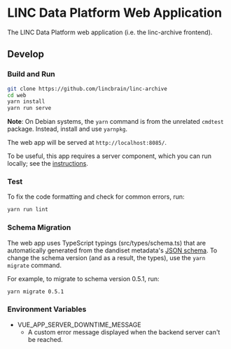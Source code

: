 # LINC Data Platform Web Application
The LINC Data Platform web application (i.e. the linc-archive frontend).

## Develop

### Build and Run

```bash
git clone https://github.com/lincbrain/linc-archive
cd web
yarn install
yarn run serve
```

**Note**: On Debian systems, the `yarn` command is from the unrelated `cmdtest` package.
Instead, install and use `yarnpkg`.

The web app will be served at `http://localhost:8085/`.

To be useful, this app requires a server component, which you can run locally; see the [instructions](https://github.com/dandi/dandi-archive/#dandi-archive).

### Test

To fix the code formatting and check for common errors, run:

```bash
yarn run lint
```

### Schema Migration
The web app uses TypeScript typings (src/types/schema.ts) that are automatically generated from the dandiset metadata's
[JSON schema](https://github.com/dandi/schema). To change the schema version (and as a result, the types),
use the `yarn migrate` command.

For example, to migrate to schema version 0.5.1, run:
```bash
yarn migrate 0.5.1
```


### Environment Variables

- VUE_APP_SERVER_DOWNTIME_MESSAGE
  - A custom error message displayed when the backend server can't be reached.
